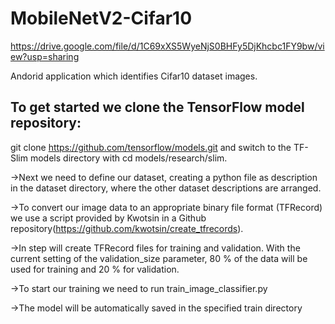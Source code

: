# MobileNetV2-Cifar10


https://drive.google.com/file/d/1C69xXS5WyeNjS0BHFy5DjKhcbc1FY9bw/view?usp=sharing

Andorid application which identifies Cifar10 dataset images.

## To get started we clone the TensorFlow model repository:
git clone https://github.com/tensorflow/models.git and switch to the TF-Slim models directory with cd models/research/slim.

->Next we need to define our dataset, creating a python file as description in the dataset directory, where the other dataset descriptions are arranged.


->To convert our image data to an appropriate binary file format (TFRecord) we use a script provided by Kwotsin in a Github repository(https://github.com/kwotsin/create_tfrecords).


->In step will create TFRecord files for training and validation. With the current setting of the  validation_size parameter, 80 % of the data will be used for training and 20 % for validation. 


->To start our training we need to run  train_image_classifier.py


->The model will be automatically saved in the specified train directory
